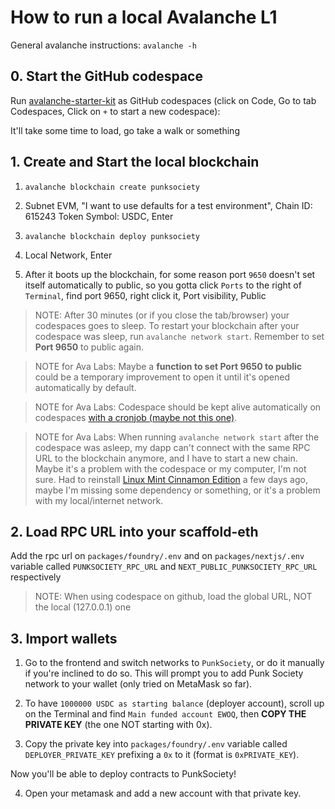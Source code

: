 # How to run a local Avalanche L1

General avalanche instructions: `avalanche -h`

## 0. Start the GitHub codespace

Run [avalanche-starter-kit](https://github.com/ava-labs/avalanche-starter-kit) as GitHub codespaces (click on Code, Go to tab Codespaces, Click on `+` to start a new codespace):

It'll take some time to load, go take a walk or something

## 1. Create and Start the local blockchain

1. `avalanche blockchain create punksociety`

2. Subnet EVM, "I want to use defaults for a test environment", Chain ID: 615243
   Token Symbol: USDC, Enter

3. `avalanche blockchain deploy punksociety`

4. Local Network, Enter

5. After it boots up the blockchain, for some reason port `9650` doesn't set itself automatically to public, so you gotta click `Ports` to the right of `Terminal`, find port 9650, right click it, Port visibility, Public

> NOTE: After 30 minutes (or if you close the tab/browser) your codespaces goes to sleep. To restart your blockchain after your codespace was sleep, run `avalanche network start`. Remember to set **Port 9650** to public again.

> NOTE for Ava Labs: Maybe a **function to set Port 9650 to public** could be a temporary improvement to open it until it's opened automatically by default.

> NOTE for Ava Labs: Codespace should be kept alive automatically on codespaces [with a cronjob (maybe not this one)](./avalanche_codespace_keepalive.md).

> NOTE for Ava Labs: When running `avalanche network start` after the codespace was asleep, my dapp can't connect with the same RPC URL to the blockchain anymore, and I have to start a new chain. Maybe it's a problem with the codespace or my computer, I'm not sure. Had to reinstall [Linux Mint Cinnamon Edition](https://linuxmint.com/download.php) a few days ago, maybe I'm missing some dependency or something, or it's a problem with my local/internet network.

## 2. Load RPC URL into your scaffold-eth

Add the rpc url on `packages/foundry/.env` and on `packages/nextjs/.env` variable called `PUNKSOCIETY_RPC_URL` and `NEXT_PUBLIC_PUNKSOCIETY_RPC_URL` respectively

> NOTE: When using codespace on github, load the global URL, NOT the local (127.0.0.1) one

## 3. Import wallets

1. Go to the frontend and switch networks to `PunkSociety`, or do it manually if you're inclined to do so. This will prompt you to add Punk Society network to your wallet (only tried on MetaMask so far).

2. To have `1000000 USDC as starting balance` (deployer account), scroll up on the Terminal and find `Main funded account EWOQ`, then **COPY THE PRIVATE KEY** (the one NOT starting with 0x).

3. Copy the private key into `packages/foundry/.env` variable called `DEPLOYER_PRIVATE_KEY` prefixing a `0x` to it (format is `0xPRIVATE_KEY`).

Now you'll be able to deploy contracts to PunkSociety!

4. Open your metamask and add a new account with that private key.
